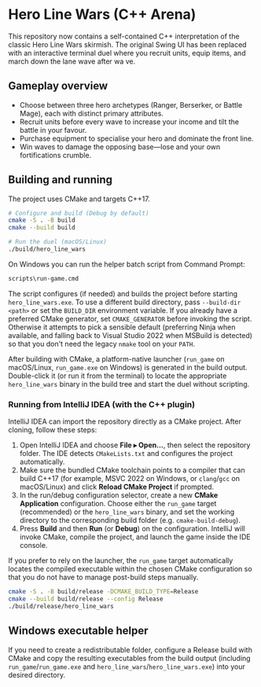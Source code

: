 # Hero Line Wars (C++ Arena)

This repository now contains a self-contained C++ interpretation of the classic Hero Line Wars skirmish. The original Swing UI
has been replaced with an interactive terminal duel where you recruit units, equip items, and march down the lane wave after wa
ve.

## Gameplay overview

- Choose between three hero archetypes (Ranger, Berserker, or Battle Mage), each with distinct primary attributes.
- Recruit units before every wave to increase your income and tilt the battle in your favour.
- Purchase equipment to specialise your hero and dominate the front line.
- Win waves to damage the opposing base—lose and your own fortifications crumble.

## Building and running

The project uses CMake and targets C++17.

```bash
# Configure and build (Debug by default)
cmake -S . -B build
cmake --build build

# Run the duel (macOS/Linux)
./build/hero_line_wars
```

On Windows you can run the helper batch script from Command Prompt:

```cmd
scripts\run-game.cmd
```

The script configures (if needed) and builds the project before starting `hero_line_wars.exe`. To use a different build directory, pass `--build-dir <path>` or set the `BUILD_DIR` environment variable. If you already have a preferred CMake generator, set `CMAKE_GENERATOR` before invoking the script. Otherwise it attempts to pick a sensible default (preferring Ninja when available, and falling back to Visual Studio 2022 when MSBuild is detected) so that you don't need the legacy `nmake` tool on your `PATH`.

After building with CMake, a platform-native launcher (`run_game` on macOS/Linux, `run_game.exe` on Windows) is generated in the build output. Double-click it (or run it from the terminal) to locate the appropriate `hero_line_wars` binary in the build tree and start the duel without scripting.

### Running from IntelliJ IDEA (with the C++ plugin)

IntelliJ IDEA can import the repository directly as a CMake project. After cloning, follow these steps:

1. Open IntelliJ IDEA and choose **File ▸ Open…**, then select the repository folder. The IDE detects `CMakeLists.txt` and configures the project automatically.
2. Make sure the bundled CMake toolchain points to a compiler that can build C++17 (for example, MSVC 2022 on Windows, or `clang`/`gcc` on macOS/Linux) and click **Reload CMake Project** if prompted.
3. In the run/debug configuration selector, create a new **CMake Application** configuration. Choose either the `run_game` target (recommended) or the `hero_line_wars` binary, and set the working directory to the corresponding build folder (e.g. `cmake-build-debug`).
4. Press **Build** and then **Run** (or **Debug**) on the configuration. IntelliJ will invoke CMake, compile the project, and launch the game inside the IDE console.

If you prefer to rely on the launcher, the `run_game` target automatically locates the compiled executable within the chosen CMake configuration so that you do not have to manage post-build steps manually.

```bash
cmake -S . -B build/release -DCMAKE_BUILD_TYPE=Release
cmake --build build/release --config Release
./build/release/hero_line_wars
```

## Windows executable helper

If you need to create a redistributable folder, configure a Release build with CMake and copy the resulting executables from the build output (including `run_game`/`run_game.exe` and `hero_line_wars`/`hero_line_wars.exe`) into your desired directory.
